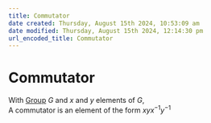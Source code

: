 ```yaml
---  
title: Commutator  
date created: Thursday, August 15th 2024, 10:53:09 am  
date modified: Thursday, August 15th 2024, 12:14:30 pm  
url_encoded_title: Commutator  
---  
```

# Commutator  
With [Group](./Group.md) $G$ and $x$ and $y$ elements of $G$,  
A commutator is an element of the form $xyx^{-1}y^{-1}$